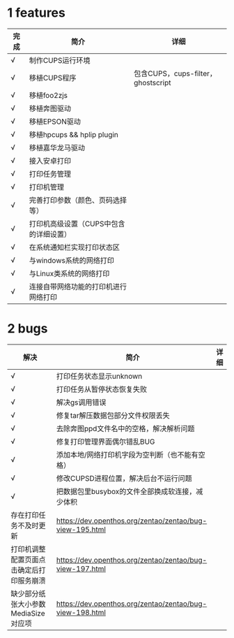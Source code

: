 # 1 features

完成 | 简介| 详细
--- | --- | --- |
√ | 制作CUPS运行环境 |
√ | 移植CUPS程序 | 包含CUPS，cups-filter，ghostscript
√ | 移植foo2zjs |
√ | 移植奔图驱动
√ | 移植EPSON驱动
√ | 移植hpcups && hplip plugin
√ | 移植嘉华龙马驱动
√ | 接入安卓打印
√ | 打印任务管理
√ | 打印机管理
√ | 完善打印参数（颜色、页码选择等）
√ | 打印机高级设置（CUPS中包含的详细设置）
√ | 在系统通知栏实现打印状态区
√ | 与windows系统的网络打印
√ | 与Linux类系统的网络打印
√ | 连接自带网络功能的打印机进行网络打印

# 2 bugs

解决 | 简介| 详细
--- | --- | --- |
√ | 打印任务状态显示unknown
√ | 打印任务从暂停状态恢复失败
√ | 解决gs调用错误
√ | 修复tar解压数据包部分文件权限丢失
√ | 去除奔图ppd文件名中的空格，解决解析问题
√ | 修复打印管理界面偶尔错乱BUG
√ | 添加本地/网络打印机字段为空判断（也不能有空格）
√ | 修改CUPSD进程位置，解决后台不运行问题
√ | 把数据包里busybox的文件全部换成软连接，减少体积
 | 存在打印任务不及时更新 | https://dev.openthos.org/zentao/zentao/bug-view-195.html
 | 打印机调整配置页面点击确定后打印服务崩溃 | https://dev.openthos.org/zentao/zentao/bug-view-197.html
 | 缺少部分纸张大小参数MediaSize对应项 | https://dev.openthos.org/zentao/zentao/bug-view-198.html
